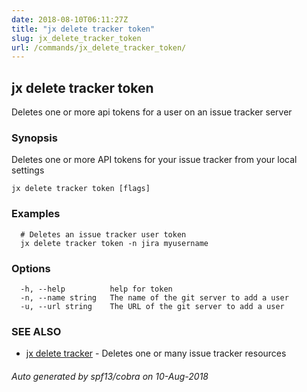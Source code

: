 ```yaml
---
date: 2018-08-10T06:11:27Z
title: "jx delete tracker token"
slug: jx_delete_tracker_token
url: /commands/jx_delete_tracker_token/
---
```

## jx delete tracker token

Deletes one or more api tokens for a user on an issue tracker server

### Synopsis

Deletes one or more API tokens for your issue tracker from your local settings

```
jx delete tracker token [flags]
```

### Examples

```
  # Deletes an issue tracker user token
  jx delete tracker token -n jira myusername
```

### Options

```
  -h, --help          help for token
  -n, --name string   The name of the git server to add a user
  -u, --url string    The URL of the git server to add a user
```

### SEE ALSO

* [jx delete tracker](/commands/jx_delete_tracker/)	 - Deletes one or many issue tracker resources

###### Auto generated by spf13/cobra on 10-Aug-2018
